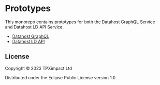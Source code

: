 # Prototypes

This monorepo contains prototypes for both the Datahost GraphQL Service and Datahost LD API Service. 

- [Datahost GraphQL](/datahost-graphql/README.md)
- [Datahost LD API](/datahost-ld-openapi/README.md)


## License

Copyright © 2023 TPXimpact Ltd

Distributed under the Eclipse Public License version 1.0.
